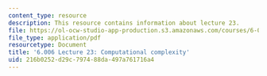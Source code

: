 ```yaml
---
content_type: resource
description: This resource contains information about lecture 23.
file: https://ol-ocw-studio-app-production.s3.amazonaws.com/courses/6-006-introduction-to-algorithms-fall-2011/216b0252d29c797488da497a761716a4_MIT6_006F11_lec23.pdf
file_type: application/pdf
resourcetype: Document
title: '6.006 Lecture 23: Computational complexity'
uid: 216b0252-d29c-7974-88da-497a761716a4
---
```

